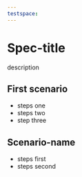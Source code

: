 ```yaml
---
testspace:
---
```


# Spec-title

description

## First scenario

- steps one
- steps two
- step three

## Scenario-name

- steps first
- steps second
